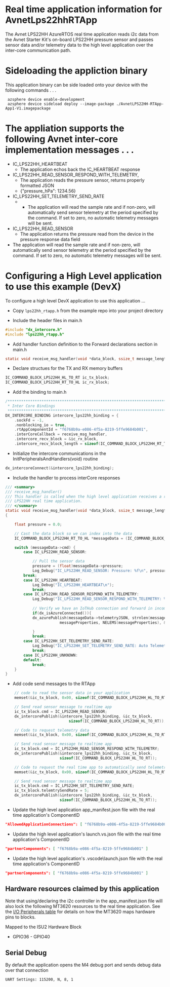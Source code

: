 # Real time application information for AvnetLps22hhRTApp

The Avnet LPS22HH AzureRTOS real time application reads i2c data from the Avnet Starter Kit's on-board LPS22HH pressure sensor and passes 
sensor data and/or telemetry data to the high level application over the inter-core communication path.

# Sideloading the appliction binary

This application binary can be side loaded onto your device with the following commands . . .

     azsphere device enable-development
     azsphere device sideload deploy --image-package ./AvnetLPS22HH-RTApp-App1-V1.imagepackage
# The appliation supports the following Avnet inter-core implementation messages . . .

* IC_LPS22HH_HEARTBEAT 
  * The application echos back the IC_HEARTBEAT response
* IC_LPS22HH_READ_SENSOR_RESPOND_WITH_TELEMETRY, 
  * The application reads the pressure sensor, returns properly formatted JSON
  * {"pressure_hPa": 1234.56} 
* IC_LPS22HH_SET_TELEMETRY_SEND_RATE
  *   * The application will read the sample rate and if non-zero, will automatically send sensor telemetry at the period specified by the command.  If set to zero, no automatic telemetry messages will be sent. 
* IC_LPS22HH_READ_SENSOR
  * The application returns the pressure read from the device in the pressure response data field
* The application will read the sample rate and if non-zero, will automatically send sensor telemetry at the period specified by the command.  If set to zero, no automatic telemetry messages will be sent. 

# Configuring a High Level application to use this example (DevX)
To configure a high level DevX application to use this application ...

* Copy ```lps22hh_rtapp.h``` from the example repo into your project directory

* Include the header files in main.h

```c
#include "dx_intercore.h"
#include "lps22hh_rtapp.h"
```

* Add handler function definition to the Forward declarations section in main.h
```c
static void receive_msg_handler(void *data_block, ssize_t message_length);
```

* Declare structues for the TX and RX memory buffers
```c
IC_COMMAND_BLOCK_LPS22HH_HL_TO_RT ic_tx_block;
IC_COMMAND_BLOCK_LPS22HH_RT_TO_HL ic_rx_block;
```

* Add the binding to main.h
```c
/****************************************************************************************
 * Inter Core Bindings
 *****************************************************************************************/
DX_INTERCORE_BINDING intercore_lps22hh_binding = {
    .sockFd = -1,
    .nonblocking_io = true,
    .rtAppComponentId = "f6768b9a-e086-4f5a-8219-5ffe9684b001",
    .interCoreCallback = receive_msg_handler,
    .intercore_recv_block = &ic_rx_block,
    .intercore_recv_block_length = sizeof(IC_COMMAND_BLOCK_LPS22HH_RT_TO_HL)};
```

* Initialize the intercore communications in the InitPeripheralsAndHandlers(void) routine
```c
dx_intercoreConnect(&intercore_lps22hh_binding);
```
* Include the handler to process interCore responses
```c
/// <summary>
/// receive_msg_handler()
/// This handler is called when the high level application receives a raw data read response from the 
/// LPS22HH real time application.
/// </summary>
static void receive_msg_handler(void *data_block, ssize_t message_length)
{

    float pressure = 0.0;

    // Cast the data block so we can index into the data
    IC_COMMAND_BLOCK_LPS22HH_RT_TO_HL *messageData = (IC_COMMAND_BLOCK_LPS22HH_RT_TO_HL*) data_block;

    switch (messageData->cmd) {
        case IC_LPS22HH_READ_SENSOR:

            // Pull the sensor data
            pressure = (float)messageData->pressure;
            Log_Debug("IC_LPS22HH_READ_SENSOR: Pressure: %f\n", pressure);
        break;
        case IC_LPS22HH_HEARTBEAT:
            Log_Debug("IC_LPS22HH_HEARTBEAT\n");
            break;
        case IC_LPS22HH_READ_SENSOR_RESPOND_WITH_TELEMETRY:
            Log_Debug("IC_LPS22HH_READ_SENSOR_RESPOND_WITH_TELEMETRY: %s\n", messageData->telemetryJSON);
            
            // Verify we have an IoTHub connection and forward in incomming JSON telemetry data
            if(dx_isAzureConnected()){
            dx_azurePublish(messageData->telemetryJSON, strnlen(messageData->telemetryJSON, JSON_STRING_MAX_SIZE), 
                        messageProperties, NELEMS(messageProperties), &contentProperties);

            }
            break;
        case IC_LPS22HH_SET_TELEMETRY_SEND_RATE:
            Log_Debug("IC_LPS22HH_SET_TELEMETRY_SEND_RATE: Auto Telemety set to %d seconds\n", messageData->telemtrySendRate);
            break;
        case IC_LPS22HH_UNKNOWN:
        default:
            break;
    }
}
```
* Add code send messages to the RTApp
```c
    // code to read the sensor data in your application
    memset(&ic_tx_block, 0x00, sizeof(IC_COMMAND_BLOCK_LPS22HH_HL_TO_RT));

    // Send read sensor message to realtime app
    ic_tx_block.cmd = IC_LPS22HH_READ_SENSOR;
    dx_intercorePublish(&intercore_lps22hh_binding, &ic_tx_block,
                            sizeof(IC_COMMAND_BLOCK_LPS22HH_HL_TO_RT));

    // Code to request telemetry data 
    memset(&ic_tx_block, 0x00, sizeof(IC_COMMAND_BLOCK_LPS22HH_HL_TO_RT));

    // Send read sensor message to realtime app
    ic_tx_block.cmd = IC_LPS22HH_READ_SENSOR_RESPOND_WITH_TELEMETRY;
    dx_intercorePublish(&intercore_lps22hh_binding, &ic_tx_block,
                        sizeof(IC_COMMAND_BLOCK_LPS22HH_HL_TO_RT));

    // Code to request the real time app to automatically send telemetry data every 5 seconds
    memset(&ic_tx_block, 0x00, sizeof(IC_COMMAND_BLOCK_LPS22HH_HL_TO_RT));

    // Send read sensor message to realtime app
    ic_tx_block.cmd = IC_LPS22HH_SET_TELEMETRY_SEND_RATE;
    ic_tx_block.telemtrySendRate = 5;
    dx_intercorePublish(&intercore_lps22hh_binding, &ic_tx_block,
                        sizeof(IC_COMMAND_BLOCK_LPS22HH_HL_TO_RT));  
```
* Update the high level application app_manifest.json file with the real time application's ComponentID
 ```JSON
 "AllowedApplicationConnections": [ "f6768b9a-e086-4f5a-8219-5ffe9684b001" ]
 ```
* Update the high level application's launch.vs.json  file with the real time application's ComponentID
 ```JSON
"partnerComponents": [ "f6768b9a-e086-4f5a-8219-5ffe9684b001" ]
```
* Update the high level application's .vscode\launch.json  file with the real time application's ComponentID
 ```JSON
"partnerComponents": [ "f6768b9a-e086-4f5a-8219-5ffe9684b001" ]
```
## Hardware resources claimed by this application
Note that using/declaring the i2c controller in the app_manifest.json file will also lock the following MT3620 resources to the real time application.  See the [I/O Peripherals table](https://docs.microsoft.com/en-us/azure-sphere/hardware/mt3620-product-status#io-peripherals) for details on how the MT3620 maps hardware pins to blocks.

Mapped to the ISU2 Hardware Block
* GPIO36 - GPIO40

## Serial Debug
By default the application opens the M4 debug port and sends debug data over that connection

    UART Settings: 115200, N, 8, 1
